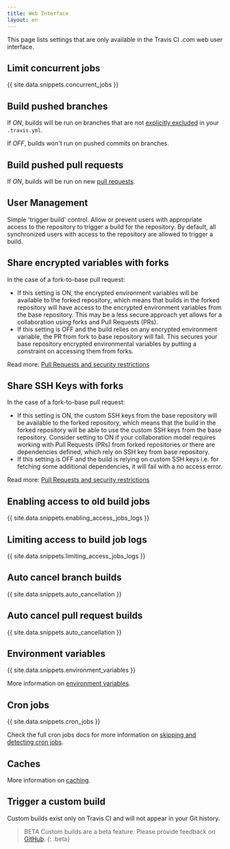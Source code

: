 ```yaml
---
title: Web Interface
layout: en
---
```


This page lists settings that are only available in the Travis CI .com web user interface.



## Limit concurrent jobs

{{ site.data.snippets.concurrent_jobs }}

## Build pushed branches

If *ON*, builds will be run on branches that are not [explicitly excluded](/user/customizing-the-build/#safelisting-or-blocklisting-branches) in your `.travis.yml`.

If *OFF*, builds won't run on pushed commits on branches.

## Build pushed pull requests

If *ON*, builds will be run on new [pull requests](/user/pull-requests/).

## User Management

Simple 'trigger build' control. Allow or prevent users with appropriate access to the repository to trigger a build for the repository. By default, all synchronized users with access to the repository are allowed to trigger a build.

## Share encrypted variables with forks

In the case of a fork-to-base pull request:

* If this setting is ON, the encrypted environment variables will be available to the forked repository, which means that builds in the forked repository will have access to the encrypted environment variables from the base repository. This may be a less secure approach yet allows for a collaboration using forks and Pull Requests (PRs).
* If this setting is OFF and the build relies on any encrypted environment variable, the PR from fork to base repository will fail. This secures your base repository encrypted environmental variables by putting a constraint on accessing them from forks.

Read more: [Pull Requests and security restrictions](/user/pull-requests/#pull-requests-and-security-restrictions)

## Share SSH Keys with forks

In the case of a fork-to-base pull request:

* If this setting is ON, the custom SSH keys from the base repository will be available to the forked repository, which means that the build in the forked repository will be able to use the custom SSH keys from the base repository. Consider setting to ON if your collaboration model requires working with Pull Requests (PRs) from forked repositories or there are dependencies defined, which rely on SSH key from base repository.
* If this setting is OFF and the build is relying on custom SSH keys i.e. for fetching some additional dependencies, it will fail with a no access error.

Read more: [Pull Requests and security restrictions](/user/pull-requests/#pull-requests-and-security-restrictions)

## Enabling access to old build jobs

{{ site.data.snippets.enabling_access_jobs_logs }}

## Limiting access to build job logs

{{ site.data.snippets.limiting_access_jobs_logs }}

## Auto cancel branch builds

{{ site.data.snippets.auto_cancellation }}

## Auto cancel pull request builds

{{ site.data.snippets.auto_cancellation }}

## Environment variables

{{ site.data.snippets.environment_variables }}

More information on  [environment variables](/user/environment-variables/#defining-variables-in-repository-settings).

## Cron jobs

{{ site.data.snippets.cron_jobs }}

Check the full cron jobs docs for more information on [skipping and detecting cron jobs](/user/cron-jobs/).

## Caches

More information on [caching](/user/caching/).

## Trigger a custom build

Custom builds exist only on Travis CI and will not appear in your Git history.

> BETA Custom builds are a beta feature. Please provide feedback on [GitHub](https://github.com/travis-ci/beta-features/issues/27).
{: .beta}
